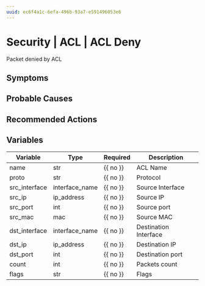 ```yaml
---
uuid: ec6f4a1c-6efa-496b-93a7-e591496053e6
---
```

# Security | ACL | ACL Deny

Packet denied by ACL

## Symptoms

## Probable Causes

## Recommended Actions

## Variables

Variable | Type | Required | Description
--- | --- | --- | ---
name | str | {{ no }} | ACL Name
proto | str | {{ no }} | Protocol
src_interface | interface_name | {{ no }} | Source Interface
src_ip | ip_address | {{ no }} | Source IP
src_port | int | {{ no }} | Source port
src_mac | mac | {{ no }} | Source MAC
dst_interface | interface_name | {{ no }} | Destination Interface
dst_ip | ip_address | {{ no }} | Destination IP
dst_port | int | {{ no }} | Destination port
count | int | {{ no }} | Packets count
flags | str | {{ no }} | Flags
